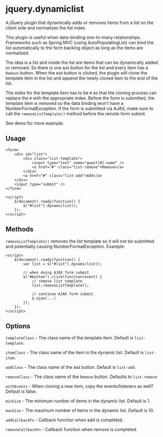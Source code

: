 # jquery.dynamiclist #

A jQuery plugin that dynamically adds or removes items from a list on the client side and normalizes the list index.

This plugin is useful when data-binding one-to-many relationships.  Frameworks such as Spring MVC (using AutoPopulatingList) can bind the list automatically to the form backing object as long as the items are normalized.

The idea is a list and inside the list are items that can be dynamically added or removed.  So there is one `Add` button for the list and every item has a `Remove` button.  When the `Add` button is clicked, the plugin will clone the template item in the list and append the newly cloned item to the end of the list.

The index for the template item has to be `#` so that the cloning process can replace the `#` with the appropriate index.  Before the form is submitted, the template item is removed so the data binding won't have a NumberFormatException.  If the form is submitted via AJAX, make sure to call the `removeListTemplate()` method before the remote form submit.

See demo for more example.  

## Usage ##

    <form>
		<div id="list">
        	<div class="list-template">
        	    <input type="text" name="guest[#].name" />
        	    <a href="#" class="list-remove">Remove</a>
	        </div>
        	<a href="#" class="list-add">Add</a>
		</div>
		<input type="submit" />
	</form>

    <script>
        $(document).ready(function() {
            $("#list").dynamiclist();
        });
    </script>

## Methods ##

`removeListTemplate()` removes the list template so it will not be submitted and potentially causing NumberFormatException.  Example:

	<script>
        $(document).ready(function() {
            var list = $("#list").dynamiclist();

			// when doing AJAX form submit
			$("#button").click(function(event) {
				// remove list template
				list.removeListTemplate();

				// continue AJAX form submit
				$.ajax(...)
			});
        });
    </script>

## Options ##

`templateClass` - The class name of the template item.  Default is `list-template`.

`itemClass` - The class name of the item in the dynamic list.  Default is `list-item`.

`addClass` - The class name of the `Add` button.  Default is  `list-add`.

`removeClass` - The class name of the `Remove` button.  Defaults to `list-remove`

`withEvents` - When cloning a new item, copy the events/listeners as well?  Default is false.

`minSize` - The minimum number of items in the dynamic list.  Default is 1.

`maxSize` - The maximum number of items in the dynamic list.  Default is 10.

`addCallbackFn` - Callback function when add is completed.

`removeCallbackFn` - Callback function when remove is completed.
